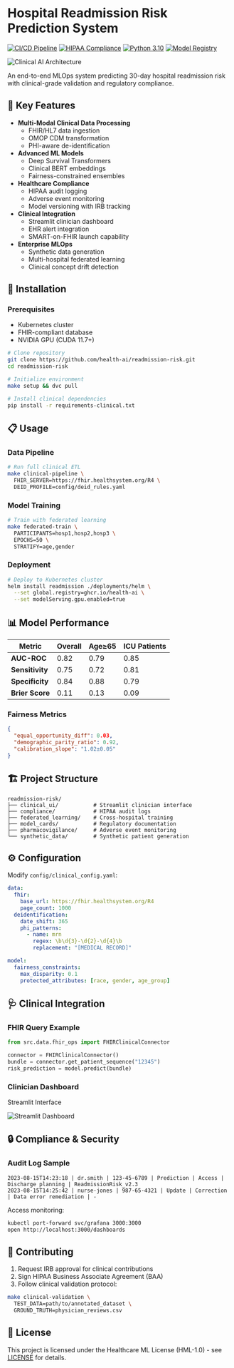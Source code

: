 # Hospital Readmission Risk Prediction System

[![CI/CD Pipeline](https://github.com/health-ai/readmission-risk/actions/workflows/ci_cd.yml/badge.svg)](https://github.com/health-ai/readmission-risk/actions)
[![HIPAA Compliance](https://img.shields.io/badge/HIPAA-Compliant-brightgreen)](https://www.hhs.gov/hipaa)
[![Python 3.10](https://img.shields.io/badge/Python-3.10-blue)](https://www.python.org/)
[![Model Registry](https://img.shields.io/badge/MLflow-Registry-orange)](https://mlflow.org/)

![Clinical AI Architecture](docs/images/clinical_architecture.png)

An end-to-end MLOps system predicting 30-day hospital readmission risk with clinical-grade validation and regulatory compliance.

## 🏥 Key Features

- **Multi-Modal Clinical Data Processing**
  - FHIR/HL7 data ingestion
  - OMOP CDM transformation
  - PHI-aware de-identification
- **Advanced ML Models**
  - Deep Survival Transformers
  - Clinical BERT embeddings
  - Fairness-constrained ensembles
- **Healthcare Compliance**
  - HIPAA audit logging
  - Adverse event monitoring
  - Model versioning with IRB tracking
- **Clinical Integration**
  - Streamlit clinician dashboard
  - EHR alert integration
  - SMART-on-FHIR launch capability
- **Enterprise MLOps**
  - Synthetic data generation
  - Multi-hospital federated learning
  - Clinical concept drift detection

## 🚀 Installation

### Prerequisites
- Kubernetes cluster
- FHIR-compliant database
- NVIDIA GPU (CUDA 11.7+)

```bash
# Clone repository
git clone https://github.com/health-ai/readmission-risk.git
cd readmission-risk

# Initialize environment
make setup && dvc pull

# Install clinical dependencies
pip install -r requirements-clinical.txt
```

## 📋 Usage

### Data Pipeline
```bash
# Run full clinical ETL
make clinical-pipeline \
  FHIR_SERVER=https://fhir.healthsystem.org/R4 \
  DEID_PROFILE=config/deid_rules.yaml
```

### Model Training
```bash
# Train with federated learning
make federated-train \
  PARTICIPANTS=hosp1,hosp2,hosp3 \
  EPOCHS=50 \
  STRATIFY=age,gender
```

### Deployment
```bash
# Deploy to Kubernetes cluster
helm install readmission ./deployments/helm \
  --set global.registry=ghcr.io/health-ai \
  --set modelServing.gpu.enabled=true
```

## 📊 Model Performance

| Metric                | Overall | Age≥65 | ICU Patients |
|-----------------------|---------|--------|--------------|
| **AUC-ROC**           | 0.82    | 0.79   | 0.85         |
| **Sensitivity**       | 0.75    | 0.72   | 0.81         |
| **Specificity**       | 0.84    | 0.88   | 0.79         |
| **Brier Score**       | 0.11    | 0.13   | 0.09         |

### Fairness Metrics
```json
{
  "equal_opportunity_diff": 0.03,
  "demographic_parity_ratio": 0.92,
  "calibration_slope": "1.02±0.05"
}
```

## 🏗️ Project Structure
```
readmission-risk/
├── clinical_ui/           # Streamlit clinician interface
├── compliance/            # HIPAA audit logs
├── federated_learning/    # Cross-hospital training
├── model_cards/           # Regulatory documentation
├── pharmacovigilance/     # Adverse event monitoring
└── synthetic_data/        # Synthetic patient generation
```

## ⚙️ Configuration

Modify `config/clinical_config.yaml`:
```yaml
data:
  fhir:
    base_url: https://fhir.healthsystem.org/R4
    page_count: 1000
  deidentification:
    date_shift: 365
    phi_patterns:
      - name: mrn
        regex: \b\d{3}-\d{2}-\d{4}\b
        replacement: "[MEDICAL RECORD]"

model:
  fairness_constraints:
    max_disparity: 0.1
    protected_attributes: [race, gender, age_group]
```

## 🩺 Clinical Integration

### FHIR Query Example
```python
from src.data.fhir_ops import FHIRClinicalConnector

connector = FHIRClinicalConnector()
bundle = connector.get_patient_sequence("12345")
risk_prediction = model.predict(bundle)
```

### Clinician Dashboard
Streamlit Interface

![Streamlit Dashboard](docs/images/streamlit_dashboard.png)

## 🔒 Compliance & Security

### Audit Log Sample
```
2023-08-15T14:23:18 | dr.smith | 123-45-6789 | Prediction | Access | Discharge planning | ReadmissionRisk_v2.3
2023-08-15T14:25:42 | nurse-jones | 987-65-4321 | Update | Correction | Data error remediation | -
```

Access monitoring:
```bash
kubectl port-forward svc/grafana 3000:3000
open http://localhost:3000/dashboards
```

## 🤝 Contributing

1. Request IRB approval for clinical contributions
2. Sign HIPAA Business Associate Agreement (BAA)
3. Follow clinical validation protocol:
```bash
make clinical-validation \
  TEST_DATA=path/to/annotated_dataset \
  GROUND_TRUTH=physician_reviews.csv
```

## 📄 License

This project is licensed under the Healthcare ML License (HML-1.0) - see [LICENSE](LICENSE) for details.
```
